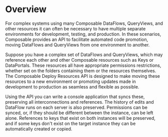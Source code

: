 # Overview

For complex systems using many Composable DataFlows, QueryViews, and other resources it can often be necessary to have multiple separate environments for development, testing, and production. In these scenarios, Composable provides an API to facilitate automated code promotion, moving DataFlows and QueryViews from one environment to another.

Suppose you have a complex set of DataFlows and QueryViews, which may reference each other and other Composable resources such as Keys or DataPortals. These resources all have appropriate permissions restrictions, whether set on the folders containing them or the resources themselves. The Composable Deploy Resources API is designed to make moving these resources to a new environment or promoting updates made in development to production as seamless and flexible as possible.

Using the API you can write a console application that syncs these, preserving all interconnections and references. The history of edits and DataFlow runs on each server is also preserved. Permissions can be synced, or, if they should be different between the instance, can be left alone. References to keys that exist on both instances will be preserved, and if some keys don't exist on the target instance they can be automatically created or copied.